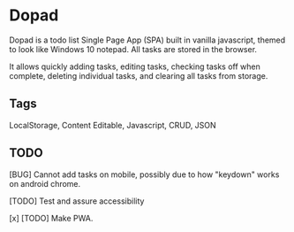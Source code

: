 # Dopad

Dopad is a todo list Single Page App (SPA) built in vanilla javascript, themed to look like Windows 10 notepad. All tasks are stored in the browser.

It allows quickly adding tasks, editing tasks, checking tasks off when complete, deleting individual tasks, and clearing all tasks from storage.

## Tags
LocalStorage, Content Editable, Javascript, CRUD, JSON

## TODO
[BUG] Cannot add tasks on mobile, possibly due to how "keydown" works on android chrome.

[TODO] Test and assure accessibility

[x] [TODO] Make PWA.
